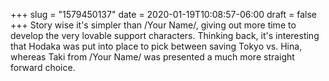 +++
slug = "1579450137"
date = 2020-01-19T10:08:57-06:00
draft = false
+++
Story wise it's simpler than /Your Name/, giving out more time to develop the very lovable support characters. Thinking back, it's interesting that Hodaka was put into place to pick between saving Tokyo vs. Hina, whereas Taki from /Your Name/ was presented a much more straight forward choice.